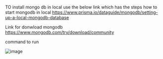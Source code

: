TO install mongo db in local use the below link which  has the steps how to start mongodb in local 
https://www.prisma.io/dataguide/mongodb/setting-up-a-local-mongodb-database


Link for donwload mongodb 
https://www.mongodb.com/try/download/community

command to run 


![image](https://github.com/user-attachments/assets/94b0bbfa-1b2f-463e-aceb-910122c5d9a6)
